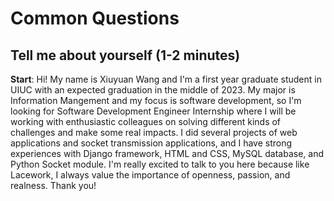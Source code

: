 # Common Questions

## Tell me about yourself (1-2 minutes)

**Start**: Hi! My name is Xiuyuan Wang and I'm a first year graduate student in UIUC with an expected graduation in the middle of 2023. My major is Information Mangement and my focus is software development, so I'm looking for Software Development Engineer Internship where I will be working with enthusiastic colleagues on solving different kinds of challenges and make some real impacts. I did several projects of web applications and socket transmission applications, and I have strong experiences with Django framework, HTML and CSS, MySQL database, and Python Socket module. I'm really excited to talk to you here because like Lacework, I always value the importance of openness, passion, and realness. Thank you!